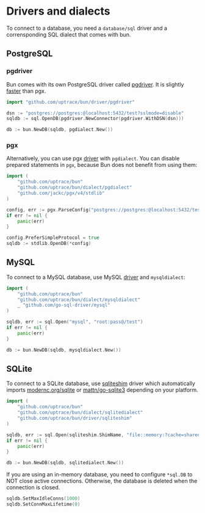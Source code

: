 # Drivers and dialects

To connect to a database, you need a `database/sql` driver and a corrensponding SQL dialect that
comes with bun.

## PostgreSQL

### pgdriver

Bun comes with its own PostgreSQL driver called
[pgdriver](https://github.com/uptrace/bun/tree/master/driver/pgdriver). It is slightly
[faster](https://github.com/go-bun/bun-benchmark) than pgx.

```go
import "github.com/uptrace/bun/driver/pgdriver"

dsn := "postgres://postgres:@localhost:5432/test?sslmode=disable"
sqldb := sql.OpenDB(pgdriver.NewConnector(pgdriver.WithDSN(dsn)))

db := bun.NewDB(sqldb, pgdialect.New())
```

### pgx

Alternatively, you can use pgx [driver](https://github.com/jackc/pgx) with `pgdialect`. You can
disable prepared statements in `pgx`, because Bun does not benefit from using them:

```go
import (
	"github.com/uptrace/bun"
	"github.com/uptrace/bun/dialect/pgdialect"
	"github.com/jackc/pgx/v4/stdlib"
)

config, err := pgx.ParseConfig("postgres://postgres:@localhost:5432/test?sslmode=disable")
if err != nil {
	panic(err)
}

config.PreferSimpleProtocol = true
sqldb := stdlib.OpenDB(*config)
```

## MySQL

To connect to a MySQL database, use MySQL [driver](https://github.com/go-sql-driver/mysql) and
`mysqldialect`:

```go
import (
	"github.com/uptrace/bun"
	"github.com/uptrace/bun/dialect/mysqldialect"
    _ "github.com/go-sql-driver/mysql"
)

sqldb, err := sql.Open("mysql", "root:pass@/test")
if err != nil {
	panic(err)
}

db := bun.NewDB(sqldb, mysqldialect.New())
```

## SQLite

To connect to a SQLite database, use
[sqliteshim](https://github.com/uptrace/bun/tree/master/driver/sqliteshim) driver which
automatically imports [modernc.org/sqlite](https://modernc.org/sqlite/) or
[mattn/go-sqlite3](https://github.com/mattn/go-sqlite3) depending on your platform.

```go
import (
	"github.com/uptrace/bun"
	"github.com/uptrace/bun/dialect/sqlitedialect"
    "github.com/uptrace/bun/driver/sqliteshim"
)

sqldb, err := sql.Open(sqliteshim.ShimName, "file::memory:?cache=shared")
if err != nil {
	panic(err)
}

db := bun.NewDB(sqldb, sqlitedialect.New())
```

If you are using an in-memory database, you need to configure `*sql.DB` to NOT close active
connections. Otherwise, the database is deleted when the connection is closed.

```go
sqldb.SetMaxIdleConns(1000)
sqldb.SetConnMaxLifetime(0)
```
